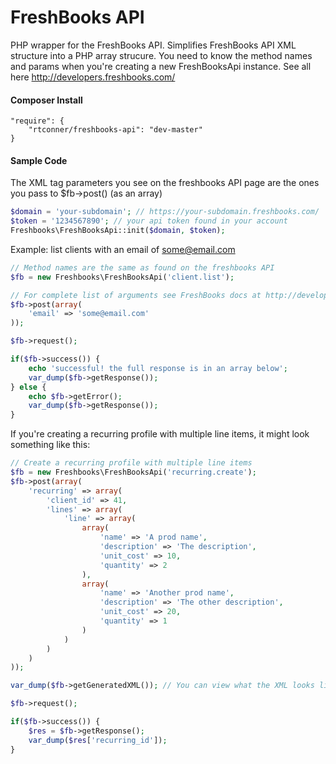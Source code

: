 FreshBooks API
============

PHP wrapper for the FreshBooks API. Simplifies FreshBooks API XML structure into a PHP array strucure. You need to know the method names and params when you're creating a new FreshBooksApi instance. See all here http://developers.freshbooks.com/

#### Composer Install

    "require": {
        "rtconner/freshbooks-api": "dev-master"
    }


#### Sample Code

The XML tag parameters you see on the freshbooks API page are the ones you pass to $fb->post() (as an array)

```php
$domain = 'your-subdomain'; // https://your-subdomain.freshbooks.com/
$token = '1234567890'; // your api token found in your account
Freshbooks\FreshBooksApi::init($domain, $token);
```

Example: list clients with an email of some@email.com

```php
// Method names are the same as found on the freshbooks API
$fb = new Freshbooks\FreshBooksApi('client.list');

// For complete list of arguments see FreshBooks docs at http://developers.freshbooks.com
$fb->post(array(
    'email' => 'some@email.com'
));

$fb->request();

if($fb->success()) {
	echo 'successful! the full response is in an array below';
	var_dump($fb->getResponse());
} else {
	echo $fb->getError();
	var_dump($fb->getResponse());
}
```

If you're creating a recurring profile with multiple line items, it might look something like this:

```php
// Create a recurring profile with multiple line items
$fb = new Freshbooks\FreshBooksApi('recurring.create');
$fb->post(array(
    'recurring' => array(
        'client_id' => 41,
        'lines' => array(
            'line' => array(
                array(
                    'name' => 'A prod name',
                    'description' => 'The description',
                    'unit_cost' => 10,
                    'quantity' => 2
                ),
                array(
                    'name' => 'Another prod name',
                    'description' => 'The other description',
                    'unit_cost' => 20,
                    'quantity' => 1
                )
            )
        )
    )
));

var_dump($fb->getGeneratedXML()); // You can view what the XML looks like that we're about to send over the wire

$fb->request();

if($fb->success()) {
    $res = $fb->getResponse();
    var_dump($res['recurring_id']);
}
```